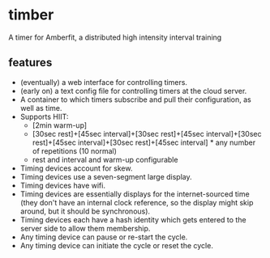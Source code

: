 # timber
A timer for Amberfit, a distributed high intensity interval training 

## features
- (eventually) a web interface for controlling timers.
- (early on) a text config file for controlling timers at the cloud server.
- A container to which timers subscribe and pull their configuration, as well as time.
- Supports HIIT:
	+ [2min warm-up]
	+ [30sec rest]+[45sec interval]+[30sec rest]+[45sec interval]+[30sec rest]+[45sec interval]+[30sec rest]+[45sec interval] * any number of repetitions (10 normal)
	+ rest and interval and warm-up configurable
- Timing devices account for skew.
- Timing devices use a seven-segment large display.
- Timing devices have wifi.
- Timing devices are essentially displays for the internet-sourced time (they don't have an internal clock reference, so the display might skip around, but it should be synchronous).
- Timing devices each have a hash identity which gets entered to the server side to allow them membership.
- Any timing device can pause or re-start the cycle.
- Any timing device can initiate the cycle or reset the cycle.
